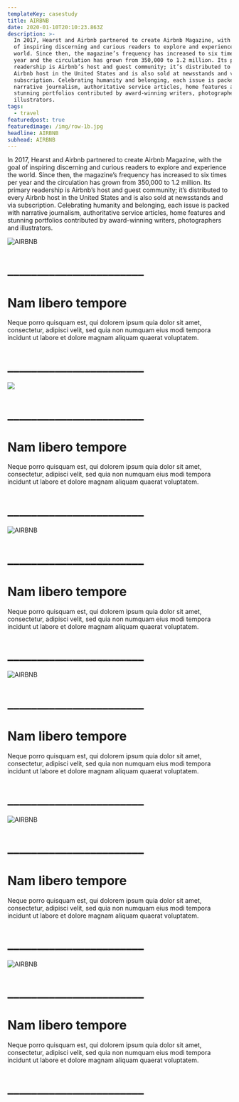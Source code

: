 ```yaml
---
templateKey: casestudy
title: AIRBNB
date: 2020-01-10T20:10:23.863Z
description: >-
  In 2017, Hearst and Airbnb partnered to create Airbnb Magazine, with the goal
  of inspiring discerning and curious readers to explore and experience the
  world. Since then, the magazine’s frequency has increased to six times per
  year and the circulation has grown from 350,000 to 1.2 million. Its primary
  readership is Airbnb’s host and guest community; it’s distributed to every
  Airbnb host in the United States and is also sold at newsstands and via
  subscription. Celebrating humanity and belonging, each issue is packed with
  narrative journalism, authoritative service articles, home features and
  stunning portfolios contributed by award-winning writers, photographers and
  illustrators.
tags:
  - travel
featuredpost: true
featuredimage: /img/row-1b.jpg
headline: AIRBNB
subhead: AIRBNB
---
```

In 2017, Hearst and Airbnb partnered to create Airbnb Magazine, with the goal of inspiring discerning and curious readers to explore and experience the world. Since then, the magazine’s frequency has increased to six times per year and the circulation has grown from 350,000 to 1.2 million. Its primary readership is Airbnb’s host and guest community; it’s distributed to every Airbnb host in the United States and is also sold at newsstands and via subscription. Celebrating humanity and belonging, each issue is packed with narrative journalism, authoritative service articles, home features and stunning portfolios contributed by award-winning writers, photographers and illustrators.

![AIRBNB](/img/add-layer-1.jpg "1")

# **\_\_\_\_\_\_\_\_\_\_\_\_\_\_\_\_\_\_\_\_\_\__**

# **N**am libero tempore

Neque porro quisquam est, qui dolorem ipsum quia dolor sit amet, consectetur, adipisci velit, sed quia non numquam eius modi tempora incidunt ut labore et dolore magnam aliquam quaerat voluptatem.

# **\_\_\_\_\_\_\_\_\_\_\_\_\_\_\_\_\_\_\_\_\_\__**



![](/img/row2b.jpg)

# **\_\_\_\_\_\_\_\_\_\_\_\_\_\_\_\_\_\_\_\_\_\__**

# **N**am libero tempore

Neque porro quisquam est, qui dolorem ipsum quia dolor sit amet, consectetur, adipisci velit, sed quia non numquam eius modi tempora incidunt ut labore et dolore magnam aliquam quaerat voluptatem.

# **\_\_\_\_\_\_\_\_\_\_\_\_\_\_\_\_\_\_\_\_\_\__**

![AIRBNB](/img/row3.jpg "2")

# **\_\_\_\_\_\_\_\_\_\_\_\_\_\_\_\_\_\_\_\_\_\__**

# **N**am libero tempore

Neque porro quisquam est, qui dolorem ipsum quia dolor sit amet, consectetur, adipisci velit, sed quia non numquam eius modi tempora incidunt ut labore et dolore magnam aliquam quaerat voluptatem.

# **\_\_\_\_\_\_\_\_\_\_\_\_\_\_\_\_\_\_\_\_\_\__**

![AIRBNB](/img/row4.jpg "3")

# **\_\_\_\_\_\_\_\_\_\_\_\_\_\_\_\_\_\_\_\_\_\__**

# **N**am libero tempore

Neque porro quisquam est, qui dolorem ipsum quia dolor sit amet, consectetur, adipisci velit, sed quia non numquam eius modi tempora incidunt ut labore et dolore magnam aliquam quaerat voluptatem.

# **\_\_\_\_\_\_\_\_\_\_\_\_\_\_\_\_\_\_\_\_\_\__**

![AIRBNB](/img/row5.jpg "4")

# **\_\_\_\_\_\_\_\_\_\_\_\_\_\_\_\_\_\_\_\_\_\__**

# **N**am libero tempore

Neque porro quisquam est, qui dolorem ipsum quia dolor sit amet, consectetur, adipisci velit, sed quia non numquam eius modi tempora incidunt ut labore et dolore magnam aliquam quaerat voluptatem.

# **\_\_\_\_\_\_\_\_\_\_\_\_\_\_\_\_\_\_\_\_\_\__**

![AIRBNB](/img/row6.jpg "5")

# **\_\_\_\_\_\_\_\_\_\_\_\_\_\_\_\_\_\_\_\_\_\__**

# **N**am libero tempore

Neque porro quisquam est, qui dolorem ipsum quia dolor sit amet, consectetur, adipisci velit, sed quia non numquam eius modi tempora incidunt ut labore et dolore magnam aliquam quaerat voluptatem.

# **\_\_\_\_\_\_\_\_\_\_\_\_\_\_\_\_\_\_\_\_\_\__**
